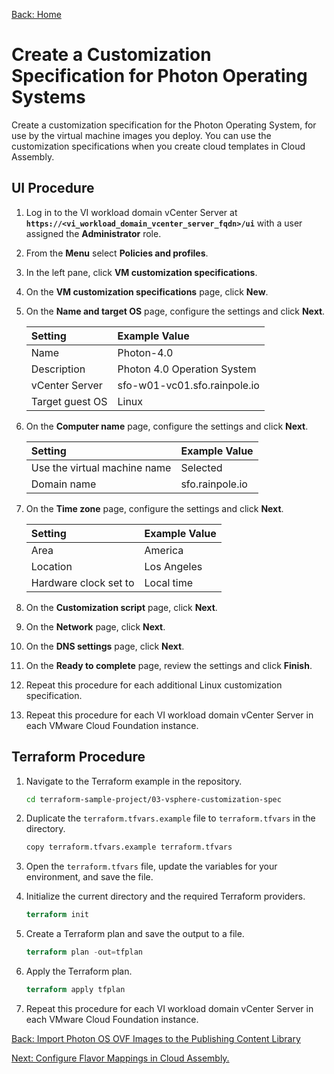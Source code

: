 [Back: Home](README.md)

# Create a Customization Specification for Photon Operating Systems

Create a customization specification for the Photon Operating System, for use by the virtual machine images you deploy. You can use the customization specifications when you create cloud templates in Cloud Assembly.

## UI Procedure

1. Log in to the VI workload domain vCenter Server at **`https://<vi_workload_domain_vcenter_server_fqdn>/ui`** with a user assigned the **Administrator** role.

2. From the **Menu** select **Policies and profiles**.

3. In the left pane, click **VM customization specifications**.

4. On the **VM customization specifications** page, click **New**.

5. On the **Name and target OS** page, configure the settings and click **Next**.

    | Setting           | Example Value                 |
    | :-                | :-                            |
    | Name              | Photon-4.0                    |
    | Description       | Photon 4.0 Operation System   |
    | vCenter Server    | sfo-w01-vc01.sfo.rainpole.io  |
    | Target guest OS	| Linux                         |

6. On the **Computer name** page, configure the settings and click **Next**.

    | Setting                       | Example Value     |
    | :-                            | :-                |
    | Use the virtual machine name  | Selected          |
    | Domain name                   | sfo.rainpole.io   |

7. On the **Time zone** page, configure the settings and click **Next**.

    | Setting                       | Example Value     |
    | :-                            | :-                |
    | Area                          | America           |
    | Location                      | Los Angeles       |
    | Hardware clock set to         | Local time        |

8. On the **Customization script** page, click **Next**.

9. On the **Network** page, click **Next**.

10. On the **DNS settings** page, click **Next**.

11. On the **Ready to complete** page, review the settings and click **Finish**.

12. Repeat this procedure for each additional Linux customization specification.

13. Repeat this procedure for each VI workload domain vCenter Server in each VMware Cloud Foundation instance.

## Terraform Procedure

1. Navigate to the Terraform example in the repository.

   ```bash
   cd terraform-sample-project/03-vsphere-customization-spec
   ```

2. Duplicate the `terraform.tfvars.example` file to `terraform.tfvars` in the directory.

   ```bash
   copy terraform.tfvars.example terraform.tfvars
   ```

3. Open the `terraform.tfvars` file, update the variables for your environment, and save the file.

4. Initialize the current directory and the required Terraform providers.

   ```terraform
   terraform init
   ```

5. Create a Terraform plan and save the output to a file.

   ```terraform
   terraform plan -out=tfplan
   ```  

6. Apply the Terraform plan.

   ```terraform
   terraform apply tfplan
   ```

7. Repeat this procedure for each VI workload domain vCenter Server in each VMware Cloud Foundation instance.

[Back: Import Photon OS OVF Images to the Publishing Content Library](2-import-photon-template.md)

[Next: Configure Flavor Mappings in Cloud Assembly.](4-configure-flavour-mappings.md)